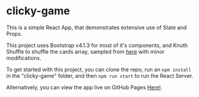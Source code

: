 # clicky-game
This is a simple React App, that demonstrates extensive use of State and Props.

This project uses Bootstrap v4.1.3 for most of it's components, and Knuth Shuffle to shuffle the cards array, sampled from [here](https://stackoverflow.com/questions/2450954/how-to-randomize-shuffle-a-javascript-array) with minor modifications.

To get started with this project, you can clone the repo, run an `npm install` in the "clicky-game" folder, and then `npm run start` to run the React Server.

Alternatively, you can view the app live on GitHub Pages [Here!](https://declanmorrison.github.io/clicky-game/).